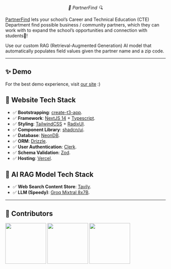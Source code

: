 
<p align="center">
  <em>🤝 PartnerFind 🔍 </em>
</p>

[PartnerFind](https://partnerfind.tech) lets your school’s Career and Technical Education (CTE) Department find possible business / community partners, which they can work with to expand the school’s opportunities and connection with students🚀!


Use our custom RAG (Retrieval-Augmented Generation) AI model that automatically populates field values given the partner name and a zip code.

---
## ✨ Demo
For the best demo experience, visit [our site](https://partnerfind.tech) :)

## 🚀 Website Tech Stack
- ✅ **Bootstrapping**: [create-t3-app](https://create.t3.gg).
- ✅ **Framework**: [NextJS 14](https://nextjs.org/) + [Typescript](https://www.typescriptlang.org/).
- ✅ **Styling**: [TailwindCSS](https://tailwindcss.com) + [RadixUI](https://www.radix-ui.com/).
- ✅ **Component Library**: [shadcn/ui](https://ui.shadcn.com/).
- ✅ **Database**: [NeonDB](https://neon.tech/).
- ✅ **ORM**: [Drizzle](https://orm.drizzle.team/).
- ✅ **User Authentication**: [Clerk](https://clerk.com/).
- ✅ **Schema Validation**: [Zod](https://zod.dev/).
- ✅ **Hosting**: [Vercel](https://vercel.com/).

## 🤖 AI RAG Model Tech Stack
- ✅ **Web Search Content Store**: [Tavily](https://tavily.com/).
- ✅ **LLM (Speedy)**: [Groq Mixtral 8x7B](https://groq.com/).

---
## 🙌 Contributors 
<a href="https://github.com/PartnerFind/partnerfind.tech/graphs/contributors"> <img height="128" src="https://avatars.githubusercontent.com/u/67123306?v=4"/></a>
<a href="https://github.com/PartnerFind/partnerfind.tech/graphs/contributors"> <img height="128" src="https://avatars.githubusercontent.com/u/86448548?v=4"/></a> 
<a href="https://github.com/PartnerFind/partnerfind.tech/graphs/contributors"> <img height="128" src="https://avatars.githubusercontent.com/u/67066931?v=4"/></a> 
